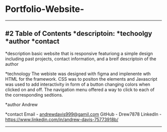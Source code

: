 # Portfolio-Website-
-------------------------------------------------------------------------------------------------------------------------------------------------------------------------
#2 Table of Contents
*descriptoin:
*techoolgy
*author
*contact
-------------------------------------------------------------------------------------------------------------------------------------------------------------------------
*description
basic website that is responsive featuriong a simple design including past projects, contact information, and a breif descriptoin of the author

*technology
The webiste was designed with figma and implenente wth HTML for the framework. CSS was to positon the elements and Javascript was used to add interactivity in form of a button changing colors when clicked on and off. The navigation menu offered a way to click to each of the corresponding sedtions. 

*author
Andrew

*contact
Email - andrewdavis999@gamil.com
GitHub - Drew7878
LinkedIn - https://www.linkedin.com/in/andrew-davis-75773918b/

-------------------------------------------------------------------------------------------------------------------------------------------------------------------------

